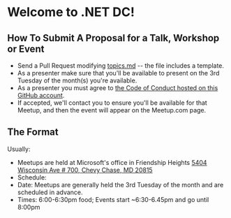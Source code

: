 # Welcome to .NET DC!

## How To Submit A Proposal for a Talk, Workshop or Event
* Send a Pull Request modifying [topics.md](https://github.com/dotnetdcmeetup/master/topics.md) -- the file includes a template.
* As a presenter make sure that you'll be available to present on the 3rd Tuesday of the month(s) you're available.
* As a presenter you must agree to [the Code of Conduct hosted on this GitHub account](https://github.com/techtalkdc/CodeOfConduct).
* If accepted, we'll contact you to ensure you'll be available for that Meetup, and then the event will appear on the Meetup.com page.

## The Format
Usually:
* Meetups are held at Microsoft's office in Friendship Heights [5404 Wisconsin Ave # 700, Chevy Chase, MD 20815](https://goo.gl/maps/URyp5nAQNrm6xyjr7)  
* Schedule:
 * Date: Meetups are generally held the 3rd Tuesday of the month and are scheduled in advance.
 * Times: 6:00-6:30pm food; Events start ~6:30-6.45pm and go until 8:00pm
